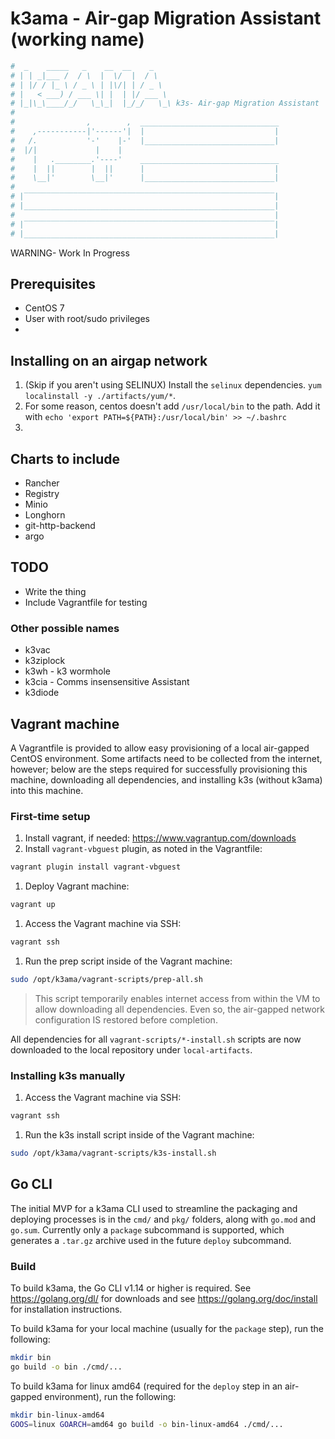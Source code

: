 # k3ama - Air-gap Migration Assistant (working name)
```bash
#  _    _____   _    __  __    _
# | | _|___ /  / \  |  \/  |  / \
# | |/ / |_ \ / _ \ | |\/| | / _ \
# |   < ___) / ___ \| |  | |/ ___ \
# |_|\_\____/_/   \_\_|  |_/_/   \_\ k3s- Air-gap Migration Assistant
#
#                ,        ,  _______________________________
#    ,-----------|'------'|  |                             |
#   /.           '-'    |-'  |_____________________________|
#  |/|             |    |
#    |   .________.'----'    _______________________________
#    |  ||        |  ||      |                             |
#    \__|'        \__|'      |_____________________________|
#
# |‾‾‾‾‾‾‾‾‾‾‾‾‾‾‾‾‾‾‾‾‾‾‾‾‾‾‾‾‾‾‾‾‾‾‾‾‾‾‾‾‾‾‾‾‾‾‾‾‾‾‾‾‾‾‾‾|
# |________________________________________________________|
#                                                          |
# |‾‾‾‾‾‾‾‾‾‾‾‾‾‾‾‾‾‾‾‾‾‾‾‾‾‾‾‾‾‾‾‾‾‾‾‾‾‾‾‾‾‾‾‾‾‾‾‾‾‾‾‾‾‾‾‾|
# |________________________________________________________|

```
WARNING- Work In Progress

## Prerequisites
* CentOS 7
* User with root/sudo privileges
* 

## Installing on an airgap network
1) (Skip if you aren't using SELINUX) Install the `selinux` dependencies. `yum localinstall -y ./artifacts/yum/*`.
2) For some reason, centos doesn't add `/usr/local/bin` to the path. Add it with `echo 'export PATH=${PATH}:/usr/local/bin' >> ~/.bashrc`
3) 



## Charts to include
* Rancher
* Registry
* Minio
* Longhorn
* git-http-backend
* argo

## TODO
* Write the thing
* Include Vagrantfile for testing

### Other possible names
* k3vac
* k3ziplock
* k3wh - k3 wormhole
* k3cia - Comms insensensitive Assistant
* k3diode

## Vagrant machine

A Vagrantfile is provided to allow easy provisioning of a local air-gapped CentOS environment. Some
artifacts need to be collected from the internet, however; below are the steps required for
successfully provisioning this machine, downloading all dependencies, and installing k3s (without
k3ama) into this machine.

### First-time setup

1. Install vagrant, if needed: <https://www.vagrantup.com/downloads>
1. Install `vagrant-vbguest` plugin, as noted in the Vagrantfile:
```bash
vagrant plugin install vagrant-vbguest
```
1. Deploy Vagrant machine:
```bash
vagrant up
```
1. Access the Vagrant machine via SSH:
```bash
vagrant ssh
```
1. Run the prep script inside of the Vagrant machine:
```bash
sudo /opt/k3ama/vagrant-scripts/prep-all.sh
```
> This script temporarily enables internet access from within the VM to allow downloading all
> dependencies. Even so, the air-gapped network configuration IS restored before completion.

All dependencies for all `vagrant-scripts/*-install.sh` scripts are now downloaded to the local
repository under `local-artifacts`.

### Installing k3s manually

1. Access the Vagrant machine via SSH:
```bash
vagrant ssh
```
1. Run the k3s install script inside of the Vagrant machine:
```bash
sudo /opt/k3ama/vagrant-scripts/k3s-install.sh
```

## Go CLI

The initial MVP for a k3ama CLI used to streamline the packaging and deploying processes is in the
`cmd/` and `pkg/` folders, along with `go.mod` and `go.sum`. Currently only a `package` subcommand
is supported, which generates a `.tar.gz` archive used in the future `deploy` subcommand.

### Build

To build k3ama, the Go CLI v1.14 or higher is required. See <https://golang.org/dl/> for downloads
and see <https://golang.org/doc/install> for installation instructions.

To build k3ama for your local machine (usually for the `package` step), run the following:

```bash
mkdir bin
go build -o bin ./cmd/...
```

To build k3ama for linux amd64 (required for the `deploy` step in an air-gapped environment), run
the following:

```bash
mkdir bin-linux-amd64
GOOS=linux GOARCH=amd64 go build -o bin-linux-amd64 ./cmd/...
```
